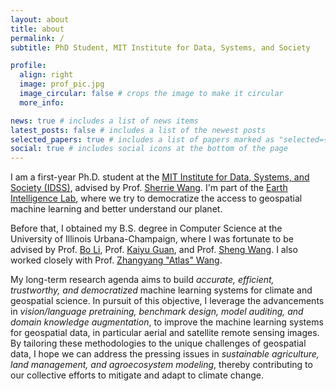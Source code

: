 ```yaml
---
layout: about
title: about
permalink: /
subtitle: PhD Student, MIT Institute for Data, Systems, and Society

profile:
  align: right
  image: prof_pic.jpg
  image_circular: false # crops the image to make it circular
  more_info:

news: true # includes a list of news items
latest_posts: false # includes a list of the newest posts
selected_papers: true # includes a list of papers marked as "selected={true}"
social: true # includes social icons at the bottom of the page
---
```


I am a first-year Ph.D. student at the [MIT Institute for Data, Systems, and Society (IDSS)](https://idss.mit.edu/), advised by Prof. [Sherrie Wang](https://sherriewang.github.io/). I'm part of the [Earth Intelligence Lab](https://sites.mit.edu/earthintelligence/), where we try to democratize the access to geospatial machine learning and better understand our planet.

Before that, I obtained my B.S. degree in Computer Science at the University of Illinois Urbana-Champaign, where I was fortunate to be advised by Prof. [Bo Li](https://aisecure.github.io/), Prof. [Kaiyu Guan](http://faculty.nres.illinois.edu/~kaiyuguan/), and Prof. [Sheng Wang](https://shengwang12.github.io/). I also worked closely with Prof. [Zhangyang "Atlas" Wang](https://vita-group.github.io/).

My long-term research agenda aims to build _accurate, efficient, trustworthy, and democratized_ machine learning systems for climate and geospatial science. In pursuit of this objective, I leverage the advancements in _vision/language pretraining, benchmark design, model auditing, and domain knowledge augmentation_, to improve the machine learning systems for geospatial data, in particular aerial and satellite remote sensing images. By tailoring these methodologies to the unique challenges of geospatial data, I hope we can address the pressing issues in _sustainable agriculture, land management, and agroecosystem modeling_, thereby contributing to our collective efforts to mitigate and adapt to climate change.
